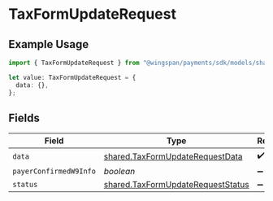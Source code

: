 # TaxFormUpdateRequest

## Example Usage

```typescript
import { TaxFormUpdateRequest } from "@wingspan/payments/sdk/models/shared";

let value: TaxFormUpdateRequest = {
  data: {},
};
```

## Fields

| Field                                                                                         | Type                                                                                          | Required                                                                                      | Description                                                                                   |
| --------------------------------------------------------------------------------------------- | --------------------------------------------------------------------------------------------- | --------------------------------------------------------------------------------------------- | --------------------------------------------------------------------------------------------- |
| `data`                                                                                        | [shared.TaxFormUpdateRequestData](../../../sdk/models/shared/taxformupdaterequestdata.md)     | :heavy_check_mark:                                                                            | N/A                                                                                           |
| `payerConfirmedW9Info`                                                                        | *boolean*                                                                                     | :heavy_minus_sign:                                                                            | N/A                                                                                           |
| `status`                                                                                      | [shared.TaxFormUpdateRequestStatus](../../../sdk/models/shared/taxformupdaterequeststatus.md) | :heavy_minus_sign:                                                                            | N/A                                                                                           |